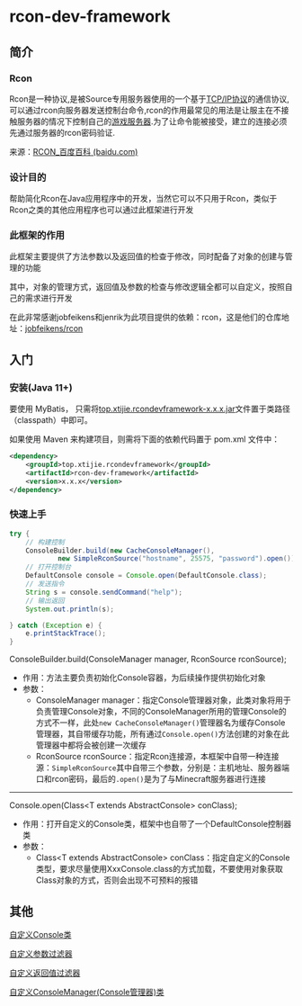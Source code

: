 # rcon-dev-framework

## 简介

### Rcon

Rcon是一种协议,是被Source专用服务器使用的一个基于[TCP/IP协议](https://baike.baidu.com/item/TCP%2FIP协议/212915?fromModule=lemma_inlink)的通信协议,可以通过rcon向服务器发送控制台命令,rcon的作用最常见的用法是让服主在不接触服务器的情况下控制自己的[游戏服务器](https://baike.baidu.com/item/游戏服务器/4920614?fromModule=lemma_inlink).为了让命令能被接受，建立的连接必须先通过服务器的rcon密码验证.

来源：[RCON_百度百科 (baidu.com)](https://baike.baidu.com/item/RCON/23218655)

### 设计目的

帮助简化Rcon在Java应用程序中的开发，当然它可以不只用于Rcon，类似于Rcon之类的其他应用程序也可以通过此框架进行开发

### 此框架的作用

此框架主要提供了方法参数以及返回值的检查于修改，同时配备了对象的创建与管理的功能

其中，对象的管理方式，返回值及参数的检查与修改逻辑全都可以自定义，按照自己的需求进行开发

在此非常感谢jobfeikens和jenrik为此项目提供的依赖：rcon，这是他们的仓库地址：[jobfeikens/rcon](https://github.com/jobfeikens/rcon)

## 入门

### 安装(Java 11+)

要使用 MyBatis， 只需将[top.xtijie.rcondevframework-x.x.x.jar]()文件置于类路径（classpath）中即可。

如果使用 Maven 来构建项目，则需将下面的依赖代码置于 pom.xml 文件中：

```xml
<dependency>
    <groupId>top.xtijie.rcondevframework</groupId>
    <artifactId>rcon-dev-framework</artifactId>
    <version>x.x.x</version>
</dependency>
```

### 快速上手

```java
try {
    // 构建控制
    ConsoleBuilder.build(new CacheConsoleManager(),
            new SimpleRconSource("hostname", 25575, "password").open());
    // 打开控制台
    DefaultConsole console = Console.open(DefaultConsole.class);
    // 发送指令
    String s = console.sendCommand("help");
    // 输出返回
    System.out.println(s);

} catch (Exception e) {
    e.printStackTrace();
}
```

ConsoleBuilder.build(ConsoleManager manager, RconSource rconSource);

- 作用：方法主要负责初始化Console容器，为后续操作提供初始化对象
- 参数：
  - ConsoleManager manager：指定Console管理器对象，此类对象将用于负责管理Console对象，不同的ConsoleManager所用的管理Console的方式不一样，此处`new CacheConsoleManager()`管理器名为缓存Console管理器，其自带缓存功能，所有通过`Console.open()`方法创建的对象在此管理器中都将会被创建一次缓存
  - RconSource rconSource：指定Rcon连接源，本框架中自带一种连接源：`SimpleRconSource`其中自带三个参数，分别是：主机地址、服务器端口和rcon密码，最后的`.open()`是为了与Minecraft服务器进行连接

------

Console.open(Class\<T extends AbstractConsole\> conClass);

- 作用：打开自定义的Console类，框架中也自带了一个DefaultConsole控制器类
- 参数：
  - Class\<T extends AbstractConsole\> conClass：指定自定义的Console类型，要求尽量使用XxxConsole.class的方式加载，不要使用对象获取Class对象的方式，否则会出现不可预料的报错

## 其他

[自定义Console类](./doc/console.md)

[自定义参数过滤器](./doc/param.md)

[自定义返回值过滤器](./doc/return.md)

[自定义ConsoleManager(Console管理器)类](./doc/ConsoleManager.md)